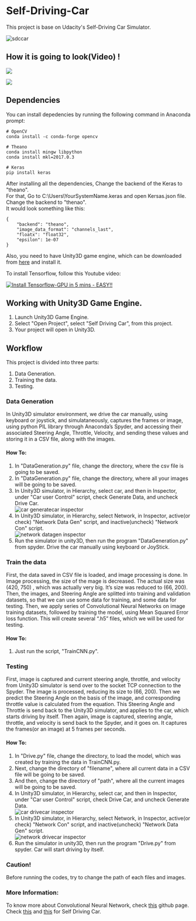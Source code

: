 # Self-Driving-Car

This project is base on Udacity's Self-Driving Car Simulator.

![sdccar](https://user-images.githubusercontent.com/31696557/39665376-bb419dd4-50b0-11e8-83b4-e85b2eec666b.jpg)

## How it is going to look(Video) !

[![](http://img.youtube.com/vi/ei6ZeWNG_wE/0.jpg)](http://www.youtube.com/watch?v=ei6ZeWNG_wE "SDC")

[![](http://img.youtube.com/vi/UmtLtpY1XBs/0.jpg)](https://www.youtube.com/watch?v=UmtLtpY1XBs "SDC")


## Dependencies

You can install depedencies by running the following command in Anaconda prompt:

```
# OpenCV
conda install -c conda-forge opencv

# Theano
conda install mingw libpython
conda install mkl=2017.0.3

# Keras
pip install keras
```

After installing all the dependencies, Change the backend of the Keras to "theano".<br/>
For that, Go to C:\Users\YourSystemName\.keras and open Kersas.json file.<br/>
Change the backend to "thenao".<br/>
It would look something like this:
```
{
    "backend": "theano",
    "image_data_format": "channels_last",
    "floatx": "float32",
    "epsilon": 1e-07
}
```

Also, you need to have Unity3D game engine, which can be downloaded from [here](https://unity3d.com/) and install it.

To install Tensorflow, follow this Youtube video:

[![Install Tensorflow-GPU in 5 mins - EASY!!](http://img.youtube.com/vi/tPq6NIboLSc/0.jpg)](http://www.youtube.com/watch?v=tPq6NIboLSc "Install Tensorflow-GPU in 5 mins - EASY!!")

## Working with Unity3D Game Engine.
1) Launch Unity3D Game Engine.
2) Select "Open Project", select "Self Driving Car", from this project.
3) Your project will open in Unity3D.

## Workflow

This project is divided into three parts:

1) Data Generation.
2) Training the data.
3) Testing.

### Data Generation

In Unity3D simulator environment, we drive the car manually, using keyboard or joystick, and simulataneously, captures the frames or image, using python PIL library through Anaconda’s Spyder, and accessing their associated Steering Angle, Throttle, Velocity, and sending these values and storing it in a CSV file, along with the images.

#### How To:
1) In "DataGeneration.py" file, change the directory, where the csv file is going to be saved.
2) In "DataGeneration.py" file, change the directory, where all your images will be going to be saved.
3) In Unity3D simulator, in Hierarchy, select car, and then in Inspector, under "Car user Control" script, check Generate Data, and uncheck Drive Car.<br/>
![car generatecar inspector](https://user-images.githubusercontent.com/31696557/39665840-c4405090-50b7-11e8-9e4f-d74937a0ca8c.png)
4) In Unity3D simulator, in Hierarchy, select Network, in Inspector, active(or check) "Network Data Gen" script, and inactive(uncheck) "Network Con" script.<br/>
![network datagen inspector](https://user-images.githubusercontent.com/31696557/39665856-ff1e5144-50b7-11e8-94e1-97ce57a7fe14.png)
5) Run the simulator in unity3D, then run the program "DataGeneration.py" from spyder. Drive the car manually using keyboard or JoyStick.

### Train the data

First, the data saved in CSV file is loaded, and image processing is done. In Image processing, the size of the mage is decreased. The actual size was (420, 750) , which was actually very big. It’s size was reduced to (66, 200). Then, the images, and Steering Angle are splitted into training and validation datasets, so that we can use some data for training, and some data for testing.
Then, we apply series of Convolutional Neural Networks on image training datasets, followed by training the model, using Mean Squared Error loss function. This will create several “.h5” files, which we will be used for testing.

#### How To:
1) Just run the script, "TrainCNN.py".

### Testing

First, image is captured and current steering angle, throttle, and velocity from Unity3D simulator is send over to the socket TCP connection to the Spyder. The image is processed, reducing its size to (66, 200). Then we predict the Steering Angle on the basis of the image, and corresponding throttle value is calculated from the equation. This Steering Angle and Throttle is send back to the Unity3D simulator, and applies to the car, which starts driving by itself. Then again, image is captured, steering angle, throttle, and velocity is send back to the Spyder, and it goes on. It captures the frames(or an image) at 5 frames per seconds.

#### How To:
1) In "Drive.py" file, change the directory, to load the model, which was created by training the data in TrainCNN.py.
2) Next, change the directory of "filename", where all current data in a CSV file will be going to be saved.
3) And then, change the directory of "path", where all the current images will be going to be saved.
4) In Unity3D simulator, in Hierarchy, select car, and then in Inspector, under "Car user Control" script, check Drive Car, and uncheck Generate Data.<br/>
![car drivecar inspector](https://user-images.githubusercontent.com/31696557/39666518-7f06294a-50c2-11e8-92f8-5ff9fa3b3d04.png)
5) In Unity3D simulator, in Hierarchy, select Network, in Inspector, active(or check) "Network Con" script, and inactive(uncheck)  "Network Data Gen" script.<br/>
![network drivecar inspector](https://user-images.githubusercontent.com/31696557/39666523-a9b2b9ba-50c2-11e8-8c55-45d0b2c3be2e.png)
6) Run the simulator in unity3D, then run the program "Drive.py" from spyder. Car will start driving by itself.

### Caution!
Before running the codes, try to change the path of each files and images.

### More Information:
To know more about Convolutional Neural Network, check [this](https://adeshpande3.github.io/A-Beginner%27s-Guide-To-Understanding-Convolutional-Neural-Networks/) github page.<br/>
Check [this](https://images.nvidia.com/content/tegra/automotive/images/2016/solutions/pdf/end-to-end-dl-using-px.pdf) and [this](http://cs231n.stanford.edu/reports/2017/pdfs/626.pdf) for Self Driving Car.
